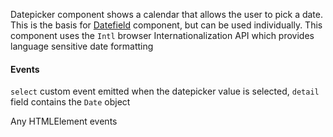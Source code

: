 Datepicker component shows a calendar that allows the user to pick a date. This is the basis for <a href='/datefield'>Datefield</a> component, but can be used individually. This component uses the `Intl` browser Internationalization API which provides language sensitive date formatting

#### Events

`select` custom event emitted when the datepicker value is selected, `detail` field contains the `Date` object

Any HTMLElement events
